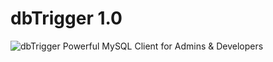 # dbTrigger 1.0
![dbTrigger](https://user-images.githubusercontent.com/2215799/180600593-aa86985f-a2e4-466e-a47a-346af46bce19.png)
Powerful MySQL Client for Admins &amp; Developers
